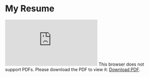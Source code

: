 # My Resume

<object id='resume' width="850" height="1150" data='AlexKlavens_Resume.pdf'></object>

<embed src="http://alexklavens.github.io/AlexKlavens_Resume.pdf">
        This browser does not support PDFs. Please download the PDF to view it: <a href="http://alexklavens.github.io/AlexKlavens_Resume.pdf">Download PDF</a>.
</embed>
